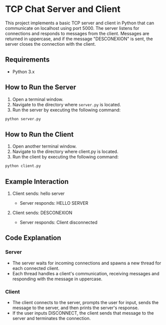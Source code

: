 # TCP Chat Server and Client

This project implements a basic TCP server and client in Python that can communicate on localhost using port 5000. The server listens for connections and responds to messages from the client. Messages are returned in uppercase, and if the message "DESCONEXION" is sent, the server closes the connection with the client.

## Requirements

- Python 3.x

## How to Run the Server

1. Open a terminal window.
2. Navigate to the directory where `server.py` is located.
3. Run the server by executing the following command:

```bash
python server.py
```

## How to Run the Client

1. Open another terminal window.
2. Navigate to the directory where client.py is located.
3. Run the client by executing the following command:

```bash
python client.py
```

## Example Interaction

1. Client sends: hello server
   * Server responds: HELLO SERVER

2. Client sends: DESCONEXION
   * Server responds: Client disconnected

## Code Explanation

### Server
* The server waits for incoming connections and spawns a new thread for each connected client.
* Each thread handles a client's communication, receiving messages and responding with the message in uppercase.

### Client
* The client connects to the server, prompts the user for input, sends the message to the server, and then prints the server's response.
* If the user inputs DISCONNECT, the client sends that message to the server and terminates the connection.
